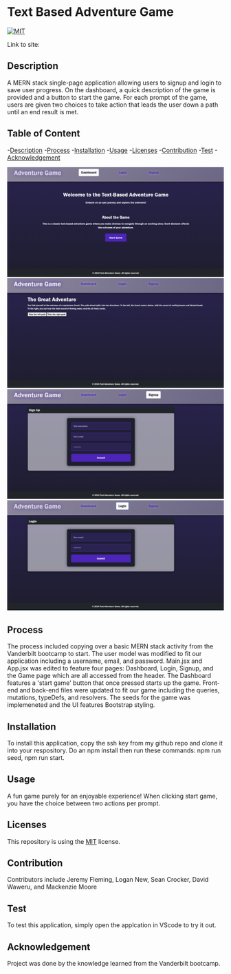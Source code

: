 # Text Based Adventure Game

[![MIT](https://img.shields.io/badge/License-MIT-yellow.svg)](https://opensource.org/licenses/MIT)

Link to site: 

## Description
A MERN stack single-page application allowing users to signup and login to save user progress. On the dashboard, a quick description of the game
is provided and a button to start the game. For each prompt of the game, users are given two choices to take action that leads the user down a path
until an end result is met.


## Table of Content
-[Description](#Description)
-[Process](#Process)
-[Installation](#Installation)
-[Usage](#Usage)
-[Licenses](#Licenses)
-[Contribution](#Contribution)
-[Test](#Test)
-[Acknowledgement](#Acknowledgement)

<img src="./client/src/assets/ss1.png"/>
<img src="./client/src/assets/ss4.png"/>
<img src="./client/src/assets/ss3.png"/>
<img src="./client/src/assets/ss2.png"/>

## Process
The process included copying over a basic MERN stack activity from the Vanderbilt bootcamp to start. The user model was modified to fit our application including a username, email, and password. Main.jsx and App.jsx was edited to feature four pages: Dashboard, Login, Signup, and the Game page which are all accessed from the header. The Dashboard features a 'start game' button that once pressed starts up the game. Front-end and back-end files were updated to fit our game including the queries, mutations, typeDefs, and resolvers. The seeds for the game was implemeneted and the UI features Bootstrap styling.


## Installation
To install this application, copy the ssh key from my github repo and clone it into your respository. Do an npm install then run these commands: npm run seed, npm run start.


## Usage
A fun game purely for an enjoyable experience! When clicking start game, you have the choice between two actions per prompt.


## Licenses
This repository is using the [MIT](https://opensource.org/licenses/MIT) license.


## Contribution
Contributors include Jeremy Fleming, Logan New, Sean Crocker, David Waweru, and Mackenzie Moore


## Test
To test this application, simply open the applcation in VScode to try it out.


## Acknowledgement
Project was done by the knowledge learned from the Vanderbilt bootcamp.